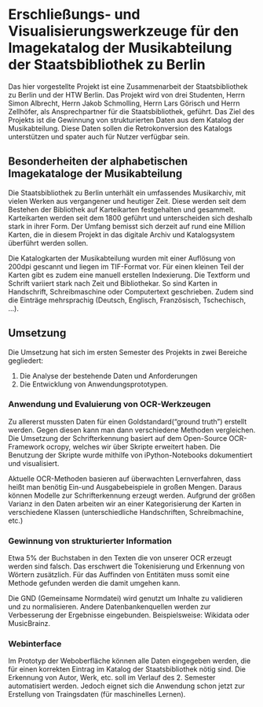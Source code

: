 # Erschließungs- und Visualisierungswerkzeuge für den Imagekatalog der Musikabteilung der Staatsbibliothek zu Berlin

Das hier vorgestellte Projekt ist eine Zusammenarbeit der Staatsbibliothek zu Berlin und der HTW Berlin. 
Das Projekt wird von drei Studenten, Herrn Simon Albrecht, Herrn Jakob Schmolling, Herrn Lars Görisch und Herrn Zellhöfer, als Ansprechpartner für die Staatsbibliothek, geführt.
Das Ziel des Projekts ist die
Gewinnung von strukturierten Daten aus dem Katalog der Musikabteilung.
Diese Daten sollen die Retrokonversion des Katalogs
unterstützen und spater auch für Nutzer verfügbar sein.

## Besonderheiten der alphabetischen Imagekataloge der Musikabteilung

Die Staatsbibliothek zu Berlin unterhält ein umfassendes Musikarchiv, mit vielen Werken aus vergangener und heutiger Zeit.
Diese werden seit dem Bestehen der Bibliothek auf Karteikarten festgehalten und gesammelt.
Karteikarten werden seit dem 1800 geführt und unterscheiden sich deshalb stark in ihrer Form. 
Der Umfang bemisst sich derzeit auf rund eine Million Karten, die in diesem Projekt in das digitale Archiv und Katalogsystem überführt werden sollen.

Die Katalogkarten der Musikabteilung wurden mit einer Auflösung von 200dpi gescannt und
liegen im TIF-Format vor.
Für einen kleinen Teil der Karten gibt es zudem eine manuell erstellen Indexierung.
Die Textform und Schrift variiert stark nach Zeit und Bibliothekar. So sind Karten in Handschrift, Schreibmaschine oder Computertext geschrieben.
Zudem sind die Einträge mehrsprachig (Deutsch, Englisch, Französisch, Tschechisch, ...).

## Umsetzung

Die Umsetzung hat sich im ersten Semester des Projekts in zwei Bereiche gegliedert: 

1. Die Analyse der bestehende Daten und Anforderungen 
2. Die Entwicklung von Anwendungsprototypen.


### Anwendung und Evaluierung von OCR-Werkzeugen

Zu allererst mussten Daten für einen Goldstandard(“ground truth”) erstellt werden.
Gegen diesen kann man dann verschiedene Methoden vergleichen.
Die Umsetzung der Schrifterkennung basiert auf dem Open-Source OCR-Framework ocropy,
welches wir über Skripte erweitert haben.
Die Benutzung der Skripte wurde mithilfe von iPython-Notebooks dokumentiert und visualisiert. 

Aktuelle OCR-Methoden basieren auf überwachten Lernverfahren, dass heißt man 
benötig Ein-und Ausgabebeispiele in großen Mengen. Daraus können Modelle zur Schrifterkennung erzeugt werden. 
Aufgrund der größen Varianz in den Daten arbeiten wir an einer Kategorisierung 
der Karten in verschiedene Klassen (unterschiedliche Handschriften, Schreibmachine, etc.)

### Gewinnung von strukturierter Information

Etwa 5% der Buchstaben in den Texten die von unserer OCR erzeugt werden sind falsch.
Das erschwert die Tokenisierung und Erkennung von Wörtern zusätzlich.
Für das Auffinden von Entitäten muss somit eine Methode gefunden werden die damit umgehen kann.

Die GND (Gemeinsame Normdatei) wird genutzt um Inhalte zu validieren und zu normalisieren. Andere Datenbankenquellen werden zur Verbesserung der Ergebnisse eingebunden. Beispielsweise: Wikidata oder MusicBrainz.

### Webinterface 

Im Prototyp der Weboberfläche können alle Daten eingegeben werden, die für einen korrekten Eintrag im Katalog der Staatsbibliothek nötig sind.
Die Erkennung von Autor, Werk, etc. soll im Verlauf des 2. Semester automatisiert werden.
Jedoch eignet sich die Anwendung schon jetzt zur Erstellung von Traingsdaten (für maschinelles Lernen).
